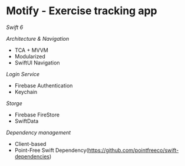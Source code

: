 # Motify - Exercise tracking app

*Swift 6*

*Architecture & Navigation*
- TCA + MVVM
- Modularized
- SwiftUI Navigation

*Login Service*
- Firebase Authentication
- Keychain

*Storge*
- Firebase FireStore
- SwiftData

*Dependency management*
- Client-based
- Point-Free Swift Dependency(https://github.com/pointfreeco/swift-dependencies)
